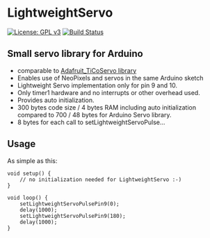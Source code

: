 # LightweightServo

[![License: GPL v3](https://img.shields.io/badge/License-GPLv3-blue.svg)](https://www.gnu.org/licenses/gpl-3.0)
[![Build Status](https://travis-ci.org/ArminJo/LightweightServo.svg?branch=master)](https://travis-ci.org/ArminJo/LightweightServo)

## Small servo library for Arduino
 *  comparable to [Adafruit_TiCoServo library](https://github.com/adafruit/Adafruit_TiCoServo)
 *  Enables use of NeoPixels and servos in the same Arduino sketch
 *  Lightweight Servo implementation only for pin 9 and 10.
 *  Only timer1 hardware and no interrupts or other overhead used.
 *  Provides auto initialization.
 *  300 bytes code size / 4 bytes RAM including auto initialization compared to 700 / 48 bytes for Arduino Servo library.
 *  8 bytes for each call to setLightweightServoPulse...

## Usage
As simple as this:
```
void setup() {
    // no initialization needed for LightweightServo :-)
}

void loop() {
    setLightweightServoPulsePin9(0);
    delay(1000);
    setLightweightServoPulsePin9(180);
    delay(1000);
}
```
